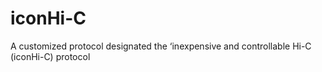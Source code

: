 # iconHi-C
A customized protocol designated the ‘inexpensive and controllable Hi-C (iconHi-C) protocol
